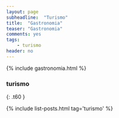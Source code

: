 ```yaml
---
layout: page
subheadline:  "Turismo"
title:  "Gastronomia"
teaser: "Gastronomia"
comments: yes
tags:
    - turismo
header: no
---
```


{% include gastronomia.html %}

### turismo
{: .t60 }

{% include list-posts.html tag='turismo' %}
